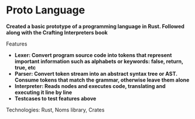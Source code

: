 # Proto Language 
**Created a basic prototype of a programming language in Rust. Followed along with the Crafting Interpreters book**

Features
- **Lexer: Convert program source code into tokens that represent important information such as alphabets or keywords: false, return, true, etc**
- **Parser: Convert token stream into an abstract syntax tree or AST. Consume tokens that match the grammar, otherwise leave them alone**
- **Interpreter: Reads nodes and executes code, translating and executing it line by line**
- **Testcases to test features above**


Technologies: Rust, Noms library, Crates 




